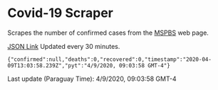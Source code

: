 # Covid-19 Scraper

Scrapes the number of confirmed cases from the [MSPBS](https://www.mspbs.gov.py/covid-19.php) web page.

[JSON Link](https://jmayalag.github.io/covid19-scrape/cases.json)
Updated every 30 minutes.
```
{"confirmed":null,"deaths":0,"recovered":0,"timestamp":"2020-04-09T13:03:58.239Z","pyt":"4/9/2020, 09:03:58 GMT-4"}
```
Last update (Paraguay Time): 4/9/2020, 09:03:58 GMT-4